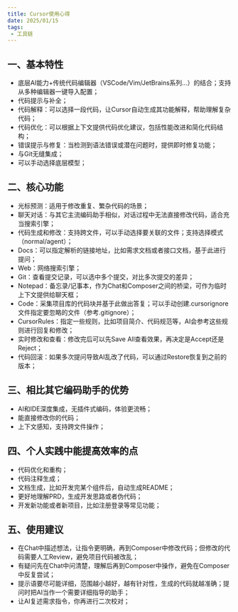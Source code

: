 ```yaml
---
title: Cursor使用心得
date: 2025/01/15
tags:
 - 工具链
---
```


## 一、基本特性
* 底层AI能力+传统代码编辑器（VSCode/Vim/JetBrains系列...）的结合；支持从多种编辑器一键导入配置；
* 代码提示与补全；
* 代码解释：可以选择一段代码，让Cursor自动生成其功能解释，帮助理解复杂代码；
* 代码优化：可以根据上下文提供代码优化建议，包括性能改进和简化代码结构；
* 错误提示与修复：当检测到语法错误或潜在问题时，提供即时修复功能；
* 与Git无缝集成；
* 可以手动选择底层模型；

## 二、核心功能
* 光标预测：适用于修改重复、繁杂代码的场景；
* 聊天对话：与其它主流编码助手相似，对话过程中无法直接修改代码，适合充当搜索引擎；
* 代码生成和修改：支持跨文件，可以手动选择要关联的文件；支持选择模式（normal/agent）；
* Docs：可以指定解析的链接地址，比如需求文档或者接口文档，基于此进行提问；
* Web：网络搜索引擎；
* Git：查看提交记录，可以选中多个提交，对比多次提交的差异；
* Notepad：备忘录/记事本，作为Chat和Composer之间的桥梁，可作为临时上下文提供给聊天框；
* Code：采集项目库的代码块并基于此做出答复；可以手动创建.cursorignore文件指定要忽略的文件（参考.gitignore）；
* CursorRules：指定一些规则，比如项目简介、代码规范等，AI会参考这些规则进行回复和修改；
* 实时修改和查看：修改完后可以先Save All查看效果，再决定是Accept还是Reject；
* 代码回滚：如果多次提问导致AI乱改了代码，可以通过Restore恢复到之前的版本；

## 三、相比其它编码助手的优势
* AI和IDE深度集成，无插件式编码，体验更流畅；
* 能直接修改你的代码；
* 上下文感知，支持跨文件操作；

## 四、个人实践中能提高效率的点
* 代码优化和重构；
* 代码注释生成；
* 文档生成，比如开发完某个组件后，自动生成README；
* 更好地理解PRD，生成开发思路或者伪代码；
* 开发新功能或者新项目，比如注册登录等常见功能；

## 五、使用建议
* 在Chat中描述想法，让指令更明确，再到Composer中修改代码；但修改的代码需要人工Review，避免项目代码被改乱；
* 有疑问先在Chat中问清楚，理解后再到Composer中操作，避免在Composer中反复尝试；
* 提示语要尽可能详细，范围越小越好，越有针对性，生成的代码就越准确；提问时把AI当作一个需要详细指导的助手；
* 让AI复述需求指令，你再进行二次校对；